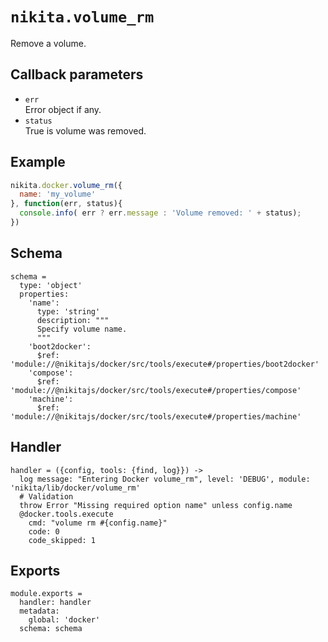 
# `nikita.volume_rm`

Remove a volume.

## Callback parameters

* `err`   
  Error object if any.
* `status`   
  True is volume was removed.

## Example

```javascript
nikita.docker.volume_rm({
  name: 'my_volume'
}, function(err, status){
  console.info( err ? err.message : 'Volume removed: ' + status);
})
```

## Schema

    schema =
      type: 'object'
      properties:
        'name':
          type: 'string'
          description: """
          Specify volume name.
          """
        'boot2docker':
          $ref: 'module://@nikitajs/docker/src/tools/execute#/properties/boot2docker'
        'compose':
          $ref: 'module://@nikitajs/docker/src/tools/execute#/properties/compose'
        'machine':
          $ref: 'module://@nikitajs/docker/src/tools/execute#/properties/machine'

## Handler

    handler = ({config, tools: {find, log}}) ->
      log message: "Entering Docker volume_rm", level: 'DEBUG', module: 'nikita/lib/docker/volume_rm'
      # Validation
      throw Error "Missing required option name" unless config.name
      @docker.tools.execute
        cmd: "volume rm #{config.name}"
        code: 0
        code_skipped: 1

## Exports

    module.exports =
      handler: handler
      metadata:
        global: 'docker'
      schema: schema
